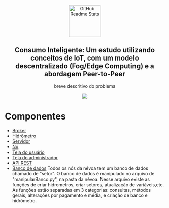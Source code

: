 <p align="center">
 <img width="100px" src="https://th.bing.com/th/id/R.02dc5a07fba13bf8fafcd5a9ef4650f2?rik=eUGmhqSWUgGq3Q&riu=http%3a%2f%2fdesignlooter.com%2fimages%2fwater-drop-svg-2.png&ehk=wRcSGTKTSlUGC4f05vU4XiJGsENTi9gq1%2fDJzsp%2fIIQ%3d&risl=&pid=ImgRaw&r=0" align="center" alt="GitHub Readme Stats" />
 <h2 align="center">Consumo Inteligente: Um estudo utilizando conceitos de IoT, com um modelo descentralizado (Fog/Edge Computing) e a abordagem Peer-to-Peer</h2>
 <p align="center">breve descritivo do problema</p>
</p>
<p align="center">
<img src="http://img.shields.io/static/v1?label=STATUS&message=Desenvolvendo&color=GREEN&style=for-the-badge"/>
</p>

# Componentes

- [Broker](#Broker)
- [Hidrômetro](#Hidrômetro)
- [Servidor](#Servidor)
- [Nó](#Nó)
- [Tela do usuário](#Usuário)
- [Tela do administrador](#Administrador)
- [API REST](#APIREST)
- [Banco de dados](#Banco_de_dados)
<p2>Todos os nós da névoa tem um banco de dados chamado de "setor". O banco de dados é manipulado no arquivo de "manipularBanco.py", na pasta da névoa. Nesse arquivo existe as funções de criar hidrometros, criar setores, atualização de variáveis,etc. As funções estão separadas em 3 categorias: consultas, métodos gerais, alterações por pagamento e média, e criação de banco e hidrômetro.<p2>
